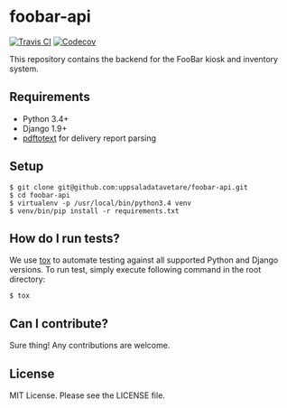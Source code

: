 # foobar-api

[![Travis CI](https://travis-ci.org/uppsaladatavetare/foobar-api.png)](https://travis-ci.org/uppsaladatavetare/foobar-api)
[![Codecov](https://codecov.io/gh/uppsaladatavetare/foobar-api/coverage.png)](https://codecov.io/gh/uppsaladatavetare/foobar-api/)

This repository contains the backend for the FooBar kiosk and inventory system.

## Requirements

- Python 3.4+
- Django 1.9+
- [pdftotext](https://linux.die.net/man/1/pdftotext) for delivery report parsing

## Setup

    $ git clone git@github.com:uppsaladatavetare/foobar-api.git
    $ cd foobar-api
    $ virtualenv -p /usr/local/bin/python3.4 venv
    $ venv/bin/pip install -r requirements.txt

## How do I run tests?

We use [tox](https://tox.readthedocs.org/en/latest/) to automate testing against all supported Python and Django versions. To run test, simply execute following command in the root directory:

    $ tox

## Can I contribute?

Sure thing! Any contributions are welcome.

## License

MIT License. Please see the LICENSE file.

